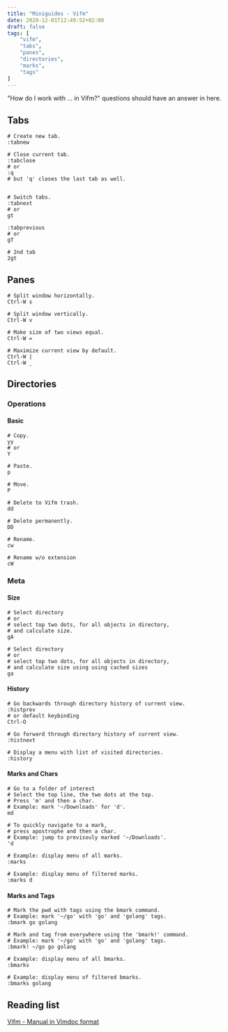 ```yaml
---
title: "Miniguides - Vifm"
date: 2020-12-01T12:49:52+02:00
draft: false
tags: [
    "vifm",
    "tabs",
    "panes",
    "directories",
    "marks",
    "tags"
]
---
```


"How do I work with ... in Vifm?" questions should have an answer in here.
<!--more-->

## Tabs

```mason
# Create new tab.
:tabnew

# Close current tab.
:tabclose
# or
:q
# but 'q' closes the last tab as well.


# Switch tabs.
:tabnext
# or
gt

:tabprevious
# or
gT

# 2nd tab
2gt
```

## Panes

```mason
# Split window horizontally.
Ctrl-W s

# Split window vertically.
Ctrl-W v

# Make size of two views equal.
Ctrl-W =

# Maximize current view by default.
Ctrl-W | 
Ctrl-W _ 
```

## Directories

### Operations 

#### Basic
```mason
# Copy.
yy
# or
Y

# Paste.
p

# Move.
P

# Delete to Vifm trash.
dd

# Delete permanently.
DD

# Rename.
cw

# Rename w/o extension
cW
```

### Meta

#### Size
```mason
# Select directory
# or
# select top two dots, for all objects in directory,
# and calculate size. 
gA

# Select directory
# or
# select top two dots, for all objects in directory,
# and calculate size using using cached sizes
ga
```

#### History
```mason
# Go backwards through directory history of current view.
:histprev
# or default keybinding
Ctrl-O

# Go forward through directory history of current view.
:histnext

# Display a menu with list of visited directories.
:history
```

#### Marks and Chars
```mason
# Go to a folder of interest
# Select the top line, the two dots at the top.
# Press 'm' and then a char.
# Example: mark '~/Downloads' for 'd'.
md

# To quickly navigate to a mark,
# press apostrophe and then a char.
# Example: jump to previsouly marked '~/Downloads'.
'd

# Example: display menu of all marks.
:marks

# Example: display menu of filtered marks.
:marks d
```

#### Marks and Tags
```mason
# Mark the pwd with tags using the bmark command.
# Example: mark '~/go' with 'go' and 'golang' tags. 
:bmark go golang

# Mark and tag from everywhere using the 'bmark!' command.
# Example: mark '~/go' with 'go' and 'golang' tags.
:bmark! ~/go go golang

# Example: display menu of all bmarks.
:bmarks

# Example: display menu of filtered bmarks.
:bmarks golang
```

## Reading list

[Vifm - Manual in Vimdoc format](https://vifm.info/vimdoc.shtml)

